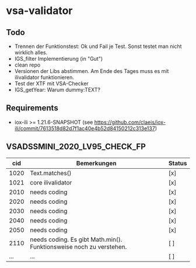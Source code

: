 # vsa-validator

## Todo
- Trennen der Funktionstest: Ok und Fail je Test. Sonst testet man nicht wirklich alles.
- IGS_filter Implementierung (in "Gut")
- clean repo
- Versionen der Libs abstimmen. Am Ende des Tages muss es mit ilivalidator funktionieren.
- Test der XTF mit VSA-Checker
- IGS_getYear: Warum dummy:TEXT?

## Requirements
- iox-ili >= 1.21.6-SNAPSHOT (see https://github.com/claeis/iox-ili/commit/7613518d82d7f1ac40e4b52d84150212c313e137)


## VSADSSMINI_2020_LV95_CHECK_FP

| cid | Bemerkungen | Status |
| ----|-------------|--------|
| 1020 | Text.matches() | [x] |
| 1021 | core ilivalidator | [x] |
| 2010 | needs coding | [x] |
| 2020 | needs coding | [x] |
| 2030 | needs coding | [x] |
| 2040 | needs coding | [x] |
| 2050 | needs coding | [x] |
| 2110 | needs coding. Es gibt Math.min(). Funktionsweise noch zu verstehen. | [ ] |
| ... | ... | [ ] |

